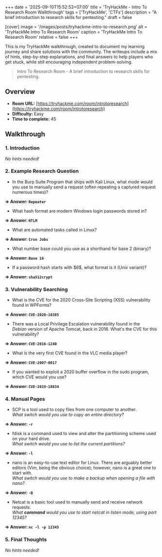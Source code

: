 +++
date = '2025-09-10T15:52:53+07:00'
title = 'TryHackMe - Intro To Research Room Walkthrough'
tags = ['TryHackMe', 'CTFs']
description = "A brief introduction to research skills for pentesting." 
draft = false

[cover]
  image = '/images/posts/tryhackme-intro-to-research.png'
  alt = 'TryHackMe Intro To Research Room'
  caption = 'TryHackMe Intro To Research Room'
  relative = false
+++

This is my TryHackMe walkthrough, created to document my learning journey and share solutions with the community. The writeups include a mix of hints, step-by-step explanations, and final answers to help players who get stuck, while still encouraging independent problem-solving.

> Intro To Research Room - A brief introduction to research skills for pentesting.

## Overview
- **Room URL:** [https://tryhackme.com/room/introtoresearch](https://tryhackme.com/room/introtoresearch)
- **Difficulty:** Easy
- **Time to complete:** 45

## Walkthrough
### 1. Introduction
*No hints needed!*

### 2. Example Research Question
- <p>In the Burp Suite Program that ships with Kali Linux, what mode would you use to manually send a request (often repeating a captured request numerous times)?</p>

**=> Answer: `Repeater`**

- <p>What hash format are modern Windows login passwords stored in?<br /></p>

**=> Answer: `NTLM`**

- <p>What are automated tasks called in Linux?</p>

**=> Answer: `Cron Jobs`**

- <p>What number base could you use as a shorthand for base 2 (binary)?</p>

**=> Answer: `Base 16`**

- <p>If a password hash starts with $6$, what format is it (Unix variant)?</p>

**=> Answer: `sha512crypt`**

### 3. Vulnerability Searching
- <p>What is the CVE for the 2020 Cross-Site Scripting (XSS) vulnerability found in WPForms?</p>

**=> Answer: `CVE-2020-10385`**

- <p>There was a Local Privilege Escalation vulnerability found in the <i>Debian</i> version of Apache Tomcat, back in 2016. What's the CVE for this vulnerability?</p>

**=> Answer: `CVE-2016-1240`**

- <p>What is the very first CVE found in the VLC media player?</p>

**=> Answer: `CVE-2007-0017`**

- <p>If you wanted to exploit a 2020 buffer overflow in the sudo program, which CVE would you use?</p>

**=> Answer: `CVE-2019-18634`**

### 4. Manual Pages
- <p>SCP is a tool used to copy files from one computer to another. <br /><i>What switch would you use to copy an entire directory?</i></p>

**=> Answer: `-r`**

- <p>fdisk is a command used to view and alter the partitioning scheme used on your hard drive.<br /><i>What switch would you use to list the current partitions?</i></p>

**=> Answer: `-l`**

- <p>nano is an easy-to-use text editor for Linux. There are arguably better editors (Vim, being the obvious choice); however, nano is a great one to start with.<br /><i>What switch would you use to make a backup when opening a file with nano?</i></p>

**=> Answer: `-B`**

- <p>Netcat is a basic tool used to manually send and receive network requests. <br /><i>What <b>command</b> would you use to start netcat in listen mode, using port 12345?</i></p>

**=> Answer: `nc -l -p 12345`**

### 5. Final Thoughts
*No hints needed!*

